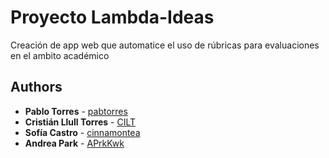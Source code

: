 # Proyecto Lambda-Ideas
Creación de app web que automatice el uso de rúbricas para evaluaciones en el ambito académico

## Authors

* **Pablo Torres** - [pabtorres](https://github.com/pabtorres)
* **Cristián Llull Torres** - [CILT](https://github.com/CILT)
* **Sofía Castro** - [cinnamontea](https://github.com/cinnamontea)
* **Andrea Park** - [APrkKwk](https://github.com/aprkkwk)


